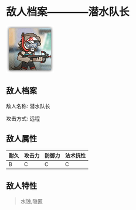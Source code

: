 # 敌人档案————潜水队长

![潜水队长](./eneIcons/潜水队长.png)

## 敌人档案

敌人名称: 潜水队长

攻击方式: 远程

## 敌人属性

| 耐久      | 攻击力  | 防御力 | 法术抗性 |
|---------|------|-----|------|
| B | C | C | C |

## 敌人特性
> 水蚀,隐匿
